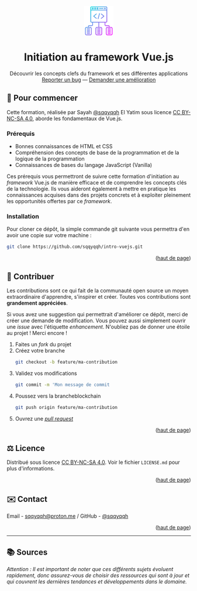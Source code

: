 <a name="readme-top"></a>

<!-- PROJECT LOGO -->
<br />
<div align="center">
  <a href="https://github.com/sqqyqqh/intro-vuejs">
    <img src="framework.png" alt="Logo" width="80" height="80">
  </a>

<h1 align="center">Initiation au framework Vue.js</h1>

  <p align="center">
    Découvrir les concepts clefs du framework et ses différentes applications
    <br />
    <a href="https://github.com/sqqyqqh/intro-vuejs/issues">Reporter un bug</a>
    —
    <a href="https://github.com/sqqyqqh/intro-vuejs/issues">Demander une amélioration</a>
  </p>
</div>

## 🚀 Pour commencer

Cette formation, réalisée par Sayah [@sqqyqqh](https://github.com/sqqyqqh) El Yatim sous licence [CC BY-NC-SA 4.0](https://creativecommons.org/licenses/by-nc-sa/4.0/deed.fr), aborde les fondamentaux de Vue.js.

### Prérequis

* Bonnes connaissances de HTML et CSS
* Compréhension des concepts de base de la programmation et de la logique de la programmation
* Connaissances de bases du langage JavaScript (Vanilla)

Ces prérequis vous permettront de suivre cette formation d'initiation au _framework_ Vue.js de manière efficace et de comprendre les concepts clés de la technologie. Ils vous aideront également à mettre en pratique les connaissances acquises dans des projets concrets et à exploiter pleinement les opportunités offertes par ce _framework_.

### Installation
Pour cloner ce dépôt, la simple commande git suivante vous permettra d'en avoir une copie sur votre machine :

   ```sh
   git clone https://github.com/sqqyqqh/intro-vuejs.git
   ```

<p align="right">(<a href="#readme-top">haut de page</a>)</p>


<!-- CONTRIBUTING -->
## 🤝 Contribuer
Les contributions sont ce qui fait de la communauté open source un moyen extraordinaire d'apprendre, s'inspirer et créer. Toutes vos contributions sont **grandement appréciées**.

Si vous avez une suggestion qui permettrait d'améliorer ce dépôt, merci de créer une demande de modification. Vous pouvez aussi simplement ouvrir une _issue_ avec l'étiquette _enhancement_.
N'oubliez pas de donner une étoile au projet ! Merci encore !

1. Faites un _fork_ du projet
2. Créez votre branche
    ```sh
    git checkout -b feature/ma-contribution
    ```
3. Validez vos modifications 
    ```sh
    git commit -m 'Mon message de commit
    ```
4. Poussez vers la brancheblockchain
    ```sh
    git push origin feature/ma-contribution
    ```
5. Ouvrez une _[pull request](https://docs.github.com/fr/pull-requests/collaborating-with-pull-requests/proposing-changes-to-your-work-with-pull-requests/about-pull-requests)_

<p align="right">(<a href="#readme-top">haut de page</a>)</p>


<!-- LICENSE -->
## ⚖️ Licence

Distribué sous licence [CC BY-NC-SA 4.0](https://creativecommons.org/licenses/by-nc-sa/4.0/deed.fr). Voir le fichier `LICENSE.md` pour plus d'informations.

<p align="right">(<a href="#readme-top">haut de page</a>)</p>


<!-- CONTACT -->
## ✉️ Contact

Email - [sqqyqqh@proton.me](mailto:sqqyqqh@proton.me) / GitHub - [@sqqyqqh](https://github.com/github_username/repo_name)

<p align="right">(<a href="#readme-top">haut de page</a>)</p>

---
<!-- SOURCES -->
## 📚 Sources
_Attention : Il est important de noter que ces différents sujets évoluent rapidement, donc assurez-vous de choisir des ressources qui sont à jour et qui couvrent les dernières tendances et développements dans le domaine._
